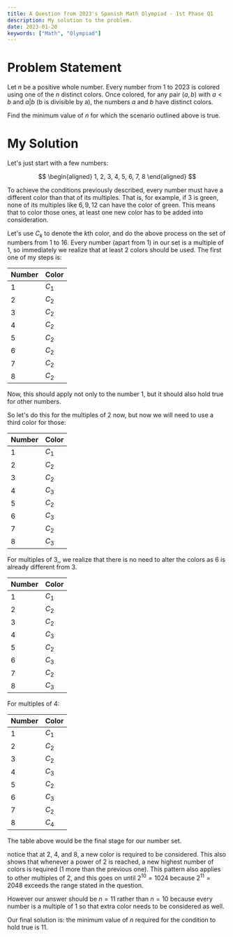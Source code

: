 ```yaml
---
title: A Question from 2023's Spanish Math Olympiad - 1st Phase Q1
description: My solution to the problem.
date: 2023-01-20
keywords: ["Math", "Olympiad"]
---
```


# Problem Statement

Let $n$ be a positive whole number. Every number from 1 to 2023 is colored using one of the $n$ distinct colors. Once colored, for any pair $(a, b)$ with $a < b$ and $a | b$ (b is divisible by a), the numbers $a$ and $b$ have distinct colors.

Find the minimum value of $n$ for which the scenario outlined above is true.

# My Solution

Let's just start with a few numbers:

$$
\begin{aligned}
1, 2, 3, 4, 5, 6, 7, 8
\end{aligned}
$$

To achieve the conditions previously described, every number must have a different color than that of its multiples. That is, for example, if $3$ is green, none of its multiples like $6, 9, 12$ can have the color of green. This means that to color those ones, at least one new color has to be added into consideration.

Let's use $C_k$ to denote the $k\text{th}$ color, and do the above process on the set of numbers from $1$ to $16$. Every number (apart from $1$) in our set is a multiple of $1$, so immediately we realize that at least 2 colors should be used. The first one of my steps is:

| Number | Color |
| ------ | ----- |
| 1      | $C_1$ |
| 2      | $C_2$ |
| 3      | $C_2$ |
| 4      | $C_2$ |
| 5      | $C_2$ |
| 6      | $C_2$ |
| 7      | $C_2$ |
| 8      | $C_2$ |

Now, this should apply not only to the number 1, but it should also hold true for other numbers.

So let's do this for the multiples of $2$ now, but now we will need to use a third color for those:

| Number | Color |
| ------ | ----- |
| 1      | $C_1$ |
| 2      | $C_2$ |
| 3      | $C_2$ |
| 4      | $C_3$ |
| 5      | $C_2$ |
| 6      | $C_3$ |
| 7      | $C_2$ |
| 8      | $C_3$ |

For multiples of 3,, we realize that there is no need to alter the colors as $6$ is already different from $3$.

| Number | Color |
| ------ | ----- |
| 1      | $C_1$ |
| 2      | $C_2$ |
| 3      | $C_2$ |
| 4      | $C_3$ |
| 5      | $C_2$ |
| 6      | $C_3$ |
| 7      | $C_2$ |
| 8      | $C_3$ |

For multiples of 4:

| Number | Color |
| ------ | ----- |
| 1      | $C_1$ |
| 2      | $C_2$ |
| 3      | $C_2$ |
| 4      | $C_3$ |
| 5      | $C_2$ |
| 6      | $C_3$ |
| 7      | $C_2$ |
| 8      | $C_4$ |

The table above would be the final stage for our number set.

notice that at $2$, $4$, and $8$, a new color is required to be considered. This also shows that whenever a power of $2$ is reached, a new highest number of colors is required (1 more than the previous one). This pattern also applies to other multiples of $2$, and this goes on until $2^{10} = 1024$ because $2^{11} = 2048$ exceeds the range stated in the question.

However our answer should be $n = 11$ rather than $n = 10$ because every number is a multiple of $1$ so that extra color needs to be considered as well.

Our final solution is: the minimum value of $n$ required for the condition to hold true is $11$.
